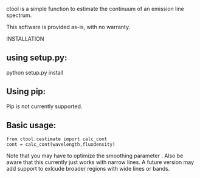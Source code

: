 ctool is a simple function to estimate the continuum of an emission line spectrum. 

This software is provided as-is, with no warranty.

  
INSTALLATION

using setup.py:
----------
python setup.py install

Using pip:
----------
Pip is not currently supported. 

Basic usage:
-------------
```
from ctool.cestimate import calc_cont
cont = calc_cont(wavelength,fluxdensity)
```

Note that you may have to optimize the smoothing parameter <boxsize>. Also be aware that this
currently just works with narrow lines. A future version may add support to exlcude broader regions
with wide lines or bands. 
